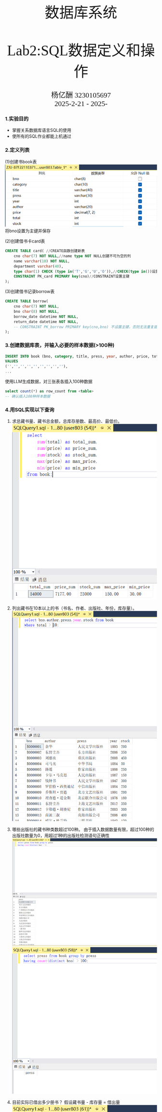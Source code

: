 <br/><br/><br/><br/><br/><br/><br/><br/><br/><br/><br/><br/><br/><br/><br/>
<div align=center>
    <font size=20 face=黑体>
数据库系统<br/><br/> Lab2:SQL数据定义和操作
    </font>
    <font size=5 face=楷体>
<br/><br/>
杨亿酬 3230105697<br/>
2025-2-21 - 2025-
    </font>
</div>

<div STYLE="page-break-after: always;"></div>

### 1.实验目的  

- 掌握关系数据库语言SQL的使用  
- 使所有的SQL作业都能上机通过  
  
### 2.定义列表  

(1)创建书book表  
![alt text](image.png)  
将bno设置为主键并保存  

(2)创建借书卡card表   
```sql
CREATE TABLE card( //CREATE函数创建新表
	cno char(7) NOT NULL,//name type NOT NULL创建不可为空的列
	name varchar(10) NOT NULL,
	department varchar(40),
	type char(1) CHECK (type in('T','G','U','O')),//CHECK(type in())设置分类选项
	CONSTRAINT PK_card PRIMARY key(cno)//CONSTRAINT设置主键
);
```

(3)创建借书记录borrow表  
```sql
CREATE TABLE borrow(
    cno char(7) NOT NULL,
    bno char(8) NOT NULL,
    borrow_date datetime NOT NULL,
    return_date datetime NOT NULL,
    -- CONSTRAINT PK_borrow PRIMARY key(cno,bno) 不设置主键，否则无法重复插入
);
```

### 3.创建数据库表，并输入必要的样本数据(>100种)  

```sql
INSERT INTO book (bno, category, title, press, year, author, price, total, stock)
VALUES
('','','','','','','','',''),
...
```
使用LLM生成数据，对三张表各插入100种数据
```sql
select count(*) as row_count from <table>
-- 确认插入100种样本数据
```

### 4.用SQL实现以下查询  
1. 求总藏书量、藏书总金额，总库存册数、最高价、最低价。
![alt text](image-1.png)
2. 列出藏书在10本以上的书（书名、作者、出版社、年份，库存量）。
![alt text](image-2.png)
3. 哪些出版社的藏书种类数超过100种。
由于插入数据数量有限，超过100种的出版社数量为0，用超过1种的出版社检测语句正确性
![alt text](image-3.png) 
![alt text](image-4.png)
   
4. 目前实际已借出多少册书？
   假设藏书量 - 库存量 = 借出量 
![alt text](image-5.png)
   
5. 列出出版年份最久远的书。
![alt text](image-6.png)

6. “数据库系统原理教程，王珊编著，清华大学出版社，1998年出版”还有几本？
![alt text](image-7.png)   

7. 哪本借书证未归还的图书最多？ 
![alt text](image-10.png)
note:sql server要求子查询必须有别名

8. 求平均每本借书证的借书册数。
![alt text](image-9.png)   

9. 哪个系的同学平均借书册数最多？
![alt text](image-14.png)
```sql
select department from
(
	select 
		card.department, 
		count(card.cno) as student_number, 
		count(case when borrow.cno is not null then 1 end) as borrow_number,
		cast(count(case when borrow.cno is not null then 1 end) as float) / 
		nullif(count(card.cno), 0) as average
	from
		card
	left join
		borrow on card.cno = borrow.cno
	group by 
		card.department
		) 
as subquery
where average = (select max(average) from 
(
	select 
		cast(count(case when borrow.cno is not null then 1 end) as float) / 
		nullif(count(card.cno), 0) as average
	from
		card
	left join
		borrow on card.cno = borrow.cno
	group by 
		card.department
) as inner_query
);
```

10. 最近两年都未被借过的书。
![alt text](image-15.png)
    
11. 列出那些借了图书逾期未归还的借书证号和图书名，并算出相应的罚金（假设罚金按书价的0.1％/每天 计算）。
设置从还书日期 - 结束日期超过21天为逾期
![alt text](image-16.png)
    
12.  列出从未借过书的借书证。
![alt text](image-13.png)

13.  列出去年出借数量最多的5种图书。
![alt text](image-11.png)
    
14.  正常情况下，每种图书的总藏量与库存量之差应等于该图书借出后未归还的数量，否则是一种异常情况。请找出存在这种异常情况的图书。
![alt text](image-12.png)